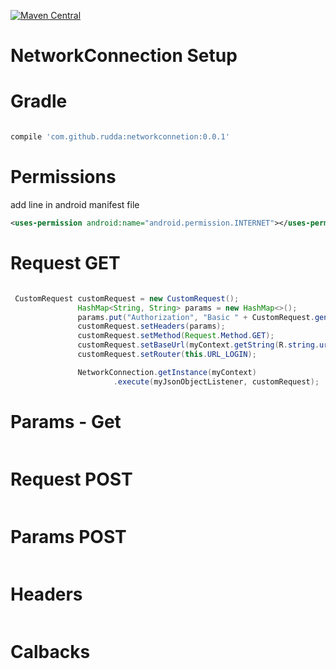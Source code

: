 [![Maven Central](https://maven-badges.herokuapp.com/maven-central/com.github.rudda/networkconnection/badge.svg)](http://search.maven.org/#artifactdetails%7Ccom.github.rudda%7Cnetworkconnetion%7C0.0.1%7Caar)
# NetworkConnection Setup

# Gradle
```gradle

compile 'com.github.rudda:networkconnetion:0.0.1'

```
# Permissions

add line in android manifest file

```xml
<uses-permission android:name="android.permission.INTERNET"></uses-permission>
```

# Request GET

```java

 CustomRequest customRequest = new CustomRequest();
               HashMap<String, String> params = new HashMap<>();
               params.put("Authorization", "Basic " + CustomRequest.generateAutorizationHeader(email, pass));
               customRequest.setHeaders(params);
               customRequest.setMethod(Request.Method.GET);
               customRequest.setBaseUrl(myContext.getString(R.string.url));
               customRequest.setRouter(this.URL_LOGIN);

               NetworkConnection.getInstance(myContext)
                       .execute(myJsonObjectListener, customRequest);


```

# Params - Get
```java

```
# Request POST
```java

```
# Params POST

```java

```

# Headers
```java

```

# Calbacks

```java

```






